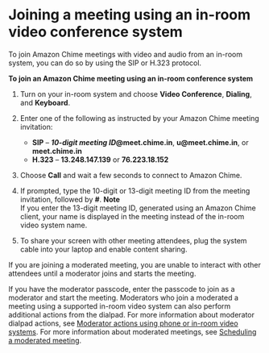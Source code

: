 # Joining a meeting using an in\-room video conference system<a name="chime-join-meeting-conference-room"></a>

To join Amazon Chime meetings with video and audio from an in\-room system, you can do so by using the SIP or H\.323 protocol\.

**To join an Amazon Chime meeting using an in\-room conference system**

1. Turn on your in\-room system and choose **Video Conference**, **Dialing**, and **Keyboard**\.

1. Enter one of the following as instructed by your Amazon Chime meeting invitation:
   + **SIP** – ***10\-digit meeting ID*@meet\.chime\.in**, **u@meet\.chime\.in**, or **meet\.chime\.in**
   + **H\.323** – **13\.248\.147\.139** or **76\.223\.18\.152**

1. Choose **Call** and wait a few seconds to connect to Amazon Chime\.

1. If prompted, type the 10\-digit or 13\-digit meeting ID from the meeting invitation, followed by **\#**\.
**Note**  
If you enter the 13\-digit meeting ID, generated using an Amazon Chime client, your name is displayed in the meeting instead of the in\-room video system name\.

1. To share your screen with other meeting attendees, plug the system cable into your laptop and enable content sharing\.

If you are joining a moderated meeting, you are unable to interact with other attendees until a moderator joins and starts the meeting\.

If you have the moderator passcode, enter the passcode to join as a moderator and start the meeting\. Moderators who join a moderated a meeting using a supported in\-room video system can also perform additional actions from the dialpad\. For more information about moderator dialpad actions, see [Moderator actions using phone or in\-room video systems](moderate-meeting.md#actions-phone-vid)\. For more information about moderated meetings, see [Scheduling a moderated meeting](moderate-meeting.md)\.